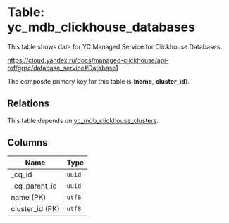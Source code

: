 # Table: yc_mdb_clickhouse_databases

This table shows data for YC Managed Service for Clickhouse Databases.

https://cloud.yandex.ru/docs/managed-clickhouse/api-ref/grpc/database_service#Database1

The composite primary key for this table is (**name**, **cluster_id**).

## Relations

This table depends on [yc_mdb_clickhouse_clusters](yc_mdb_clickhouse_clusters.md).

## Columns

| Name          | Type          |
| ------------- | ------------- |
|_cq_id|`uuid`|
|_cq_parent_id|`uuid`|
|name (PK)|`utf8`|
|cluster_id (PK)|`utf8`|
